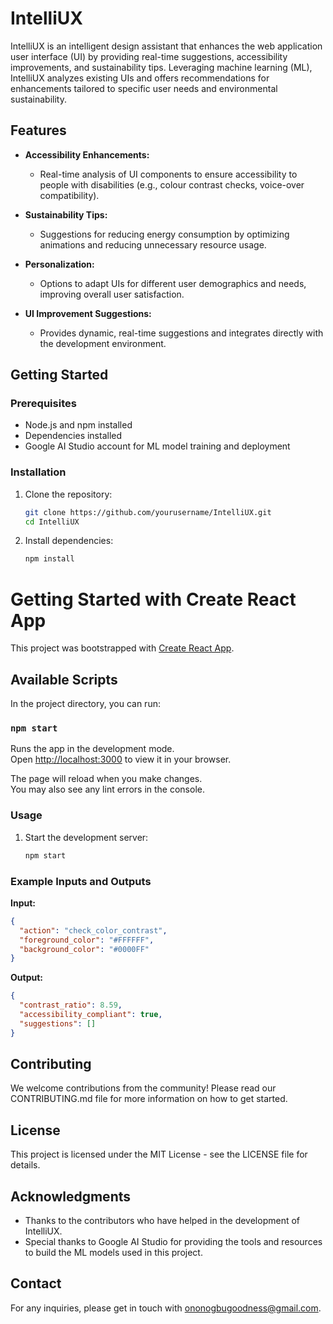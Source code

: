 # IntelliUX

IntelliUX is an intelligent design assistant that enhances the web application user interface (UI) by providing real-time suggestions, accessibility improvements, and sustainability tips. Leveraging machine learning (ML), IntelliUX analyzes existing UIs and offers recommendations for enhancements tailored to specific user needs and environmental sustainability.

## Features

- **Accessibility Enhancements:**
  - Real-time analysis of UI components to ensure accessibility to people with disabilities (e.g., colour contrast checks, voice-over compatibility).
  
- **Sustainability Tips:**
  - Suggestions for reducing energy consumption by optimizing animations and reducing unnecessary resource usage.
  
- **Personalization:**
  - Options to adapt UIs for different user demographics and needs, improving overall user satisfaction.
  
- **UI Improvement Suggestions:**
  - Provides dynamic, real-time suggestions and integrates directly with the development environment.

## Getting Started

### Prerequisites

- Node.js and npm installed
- Dependencies installed
- Google AI Studio account for ML model training and deployment

### Installation

1. Clone the repository:
   ```sh
   git clone https://github.com/yourusername/IntelliUX.git
   cd IntelliUX
   ```

2. Install dependencies:
   ```sh
   npm install
   ```
# Getting Started with Create React App

This project was bootstrapped with [Create React App](https://github.com/facebook/create-react-app).

## Available Scripts

In the project directory, you can run:

### `npm start`

Runs the app in the development mode.\
Open [http://localhost:3000](http://localhost:3000) to view it in your browser.

The page will reload when you make changes.\
You may also see any lint errors in the console.

### Usage

1. Start the development server:
   ```sh
   npm start
   ```

### Example Inputs and Outputs

**Input:** 
```json
{
  "action": "check_color_contrast",
  "foreground_color": "#FFFFFF",
  "background_color": "#0000FF"
}
```

**Output:** 
```json
{
  "contrast_ratio": 8.59,
  "accessibility_compliant": true,
  "suggestions": []
}
```

## Contributing

We welcome contributions from the community! Please read our CONTRIBUTING.md file for more information on how to get started.

## License

This project is licensed under the MIT License - see the LICENSE file for details.

## Acknowledgments

- Thanks to the contributors who have helped in the development of IntelliUX.
- Special thanks to Google AI Studio for providing the tools and resources to build the ML models used in this project.

## Contact

For any inquiries, please get in touch with ononogbugoodness@gmail.com.


